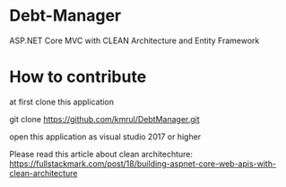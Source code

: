 # Debt-Manager
ASP.NET Core MVC with CLEAN Architecture and Entity Framework 


# How to contribute 

at first clone this application

git clone https://github.com/kmrul/DebtManager.git

open this application as visual studio 2017 or higher

Please read this article about clean architechture:
https://fullstackmark.com/post/18/building-aspnet-core-web-apis-with-clean-architecture
